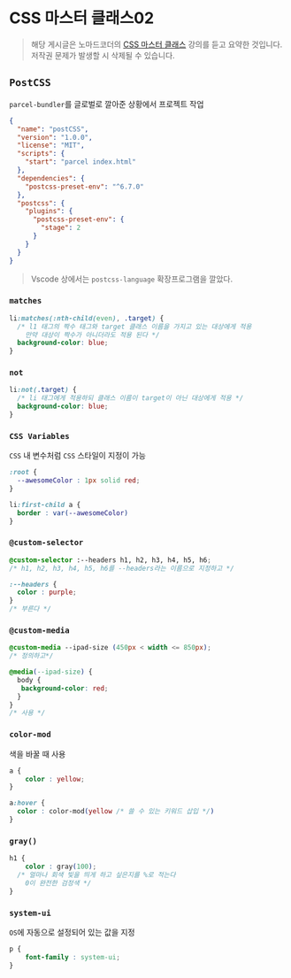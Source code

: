 # CSS 마스터 클래스02

> 해당 게시글은 노마드코더의 [CSS 마스터 클래스](https://academy.nomadcoders.co/courses/enrolled/360503) 강의를 듣고 요약한 것입니다. 저작권 문제가 발생할 시 삭제될 수 있습니다.

## `PostCSS`

`parcel-bundler`를 글로벌로 깔아준 상황에서 프로젝트 작업

```json
{
  "name": "postCSS",
  "version": "1.0.0",
  "license": "MIT",
  "scripts": {
    "start": "parcel index.html"
  },
  "dependencies": {
    "postcss-preset-env": "^6.7.0"
  },
  "postcss": {
    "plugins": {
      "postcss-preset-env": {
        "stage": 2
      }
    }
  }
}
```

> Vscode 상에서는 `postcss-language` 확장프로그램을 깔았다.

### `matches`

```css
li:matches(:nth-child(even), .target) {
  /* l1 태그의 짝수 태그와 target 클래스 이름을 가지고 있는 대상에게 적용
    만약 대상이 짝수가 아니더라도 적용 된다 */
  background-color: blue;
}
```

### `not`

```css
li:not(.target) {
  /* li 태그에게 적용하되 클래스 이름이 target이 아닌 대상에게 적용 */
  background-color: blue;
}
```

### `CSS Variables`

`CSS` 내 변수처럼 `CSS` 스타일이 지정이 가능

```css
:root {
  --awesomeColor : 1px solid red;
}

li:first-child a {
  border : var(--awesomeColor)
}
```

### `@custom-selector`

```css
@custom-selector :--headers h1, h2, h3, h4, h5, h6;
/* h1, h2, h3, h4, h5, h6를 --headers라는 이름으로 지정하고 */

:--headers {
  color : purple;
}
/* 부른다 */
```

### `@custom-media`

```css
@custom-media --ipad-size (450px < width <= 850px);
/* 정의하고*/

@media(--ipad-size) {
  body {
   background-color: red; 
  }
}
/* 사용 */
```

### `color-mod`

색을 바꿀 때 사용

```css
a {
	color : yellow;	
}

a:hover {
  color : color-mod(yellow /* 쓸 수 있는 키워드 삽입 */)
}
```

### `gray()`

```css
h1 {
	color : gray(100);
  /* 얼마나 회색 빛을 띄게 하고 싶은지를 %로 적는다
  	0이 완전한 검정색 */
}
```

### `system-ui`

`OS`에 자동으로 설정되어 있는 값을 지정

```css
p {
	font-family : system-ui;
}
```


